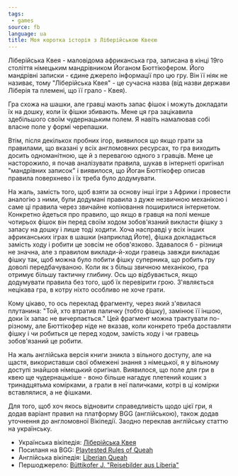 ```yaml
---
tags:
 - games
source: fb
language: ua
title: Моя коротка історія з Ліберійською Квеєю
---
```

Ліберійська Квея - маловідома африканська гра, записана в кінці 19го століття німецьким мандрівником Йоганом Бюттікофером. 
Його мандрівні записки - єдине джерело інформації про цю гру. 
Він її ніяк не називає, тому "Ліберійська Квея" - це сучасна назва (від назви держави Ліберія та племені, що її грало - Квея).

Гра схожа на шашки, але гравці мають запас фішок і можуть докладати їх на дошку, коли їх фішки збивають.
Мене ця гра зацікавила здебільшого своїм чудернацьким полем. 
Я навіть намалював собі власне поле у формі черепашки. 

Втім, після декількох пробних ігор, виявилося що якщо грати за правилами, що вказані у всіх англомовних ресурсах, то гра виходить досить одноманітною, ще й з перевагою одного з гравців. 
Мене це насторожило, я почав аналізувати правила, шукав в інтернеті оригінал "мандрівних записок" і виявилося, що Йоган Бюттікофер описав правила поверхнево і їх треба було додумувати. 

На жаль, замість того, щоб взяти за основу інші ігри з Африки і провести аналогію з ними, були додумані правила з дуже незвичною механікою і саме ці правила через звичайне копіювання поширилися інтернетом. 
Конкретно йдеться про правило, що якщо в гравця на полі менше чотирьох фішок він перед своїм ходом зобов'язаний викласти фішку з запасу на дошку і лише тоді ходити. 
Хоча насправді у всіх інших африканських іграх в шашки (наприклад Йоте), фішка докладається замість ходу і робити це зовсім не обов'язково. 
Здавалося б - різниця не значна, але з правилом виклади-й-ходи гравець завжди викладає фішку так, щоб можна було побити фішку суперника, що робить гру доволі передбачуваною. 
Коли як з більш звичною механікою, гра отримує більшу тактичну глибину. 
Ось що відбувається, якщо додумувати правила без того, щоб їх перевірити грою. 
З'являється нецікава гра, в котру ніхто особливо не хоче грати. 

Кому цікаво, то ось переклад фрагменту, через який з'явилася плутанина: "Той, хто втратив паличку (тобто фішку), замінює її іншою, доки їх запас не вичерпається." Цей фрагмент можна трактувати по-різному, але Бюттікофер ніде не вказав, коли конкрето треба доставляти фішку і чи робиться це перед ходом, замість ходу і чи гравець зобов'язаний це робити.

На жаль англійська версія книги зникла з вільного доступу, але на щастя, використавши свої обмежені знання з німецької, я у вільному доступі знайшов німецький оригінал. 
Виявилося, що поле для гри в квею ще чудернацькіше - воно більше нагадує плетений кошик з тринадцятьма комірками, а грали в неї паличками, котрі в ці комірки вставлялися, а не фішками.

Для того, щоб хоч якось відновити справедливість щодо цієї гри, я додав варіант правил на платформу BGG (англійською), також додав уточнення до англомовної Вікіпедії. 
Заодно переклав англійську статтю на українську.

 - Українська вікіпедія: [Ліберійська Квея](https://uk.wikipedia.org/wiki/%D0%9B%D1%96%D0%B1%D0%B5%D1%80%D1%96%D0%B9%D1%81%D1%8C%D0%BA%D0%B0_%D0%9A%D0%B2%D0%B5%D1%8F)
 - Посиланя на BGG: [Playtested Rules of Queah](https://boardgamegeek.com/thread/3239597/play-tested-rules-variant-of-queahs-game)
 - Англійська вікіпедія: [Liberian Queah](https://en.wikipedia.org/wiki/Liberian_Queah)
 - Першоджерело: [Büttikofer J. "Reisebilder aus Liberia"](https://books.google.com.ua/books?id=pxm5_F4we3EC&pg=PA339&redir_esc=y#v=onepage&q&f=false)

